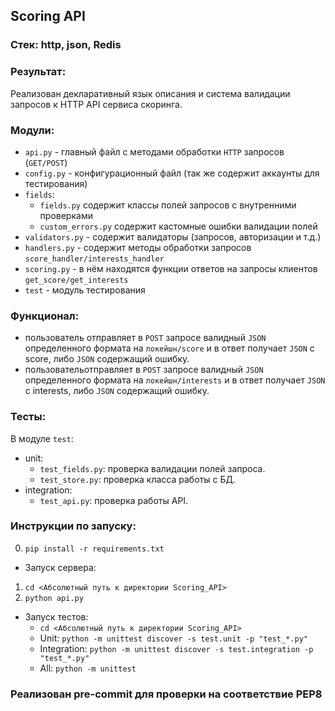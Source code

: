 ## Scoring API

### Стек: http, json, Redis

### Результат:

Реализован декларативный язык описания и система валидации запросов к HTTP API сервиса скоринга.

### Модули:

- `api.py` - главный файл с методами обработки `HTTP` запросов (`GET/POST`)
- `config.py` - конфигурационный файл (так же содержит аккаунты для тестирования)
- `fields`:
    - `fields.py` содержит классы полей запросов с внутренними проверками
    - `custom_errors.py` содержит кастомные ошибки валидации полей
- `validators.py` - содержит валидаторы (запросов, авторизации и т.д.)
- `handlers.py` - содержит методы обработки запросов `score_handler/interests_handler`
- `scoring.py` - в нём находятся функции ответов на запросы клиентов `get_score/get_interests`
- `test` - модуль тестирования

### Функционал:

- пользователь отправляет в `POST` запросе валидный `JSON` определенного формата на `локейшн/score`
  и в ответ получает `JSON` с score, либо `JSON` содержащий ошибку.
- пользовательотправляет в `POST` запросе валидный `JSON` определенного формата на `локейшн/interests`
  и в ответ получает `JSON` с interests, либо `JSON` содержащий ошибку.

### Тесты:

В модуле `test`:
  - unit:
    - `test_fields.py`: проверка валидации полей запроса.
    - `test_store.py`: проверка класса работы с БД.
  - integration:
      - `test_api.py`: проверка работы API.

### Инструкции по запуску:

0. `pip install -r requirements.txt`

- Запуск сервера:

1. `cd <Абсолютный путь к директории Scoring_API>`
2. `python api.py`

- Запуск тестов:
  - `cd <Абсолютный путь к директории Scoring_API>`
  - Unit: `python -m unittest discover -s test.unit -p "test_*.py"`
  - Integration: `python -m unittest discover -s test.integration -p "test_*.py"`
  - All: `python -m unittest`

### Реaлизован pre-commit для проверки на соответствие PEP8
